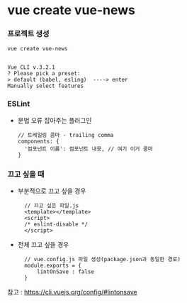 # vue create vue-news 

### 프로젝트 생성

    vue create vue-news
    
    
    Vue CLI v.3.2.1
    ? Please pick a preset:
    > default (babel, esling)  ----> enter
    Manually select features
    
    
    
### ESLint

- 문법 오류 잡아주는 플러그인

      // 트레일링 콤마 - trailing comma
      components: {
        '컴포넌트 이름': 컴포넌트 내용, // 여기 이거 콤마
      }
   


### 끄고 싶을 때

- 부분적으로 끄고 싶을 경우

        // 끄고 싶은 파일.js
        <template></template>
        <script>
        /* eslint-disable */
        </script>
        
        
- 전체 끄고 싶을 경우

        // vue.config.js 파일 생성(package.json과 동일한 경로)
        module.exports = {
            lintOnSave : false
        }
        
 참고 : https://cli.vuejs.org/config/#lintonsave
        
